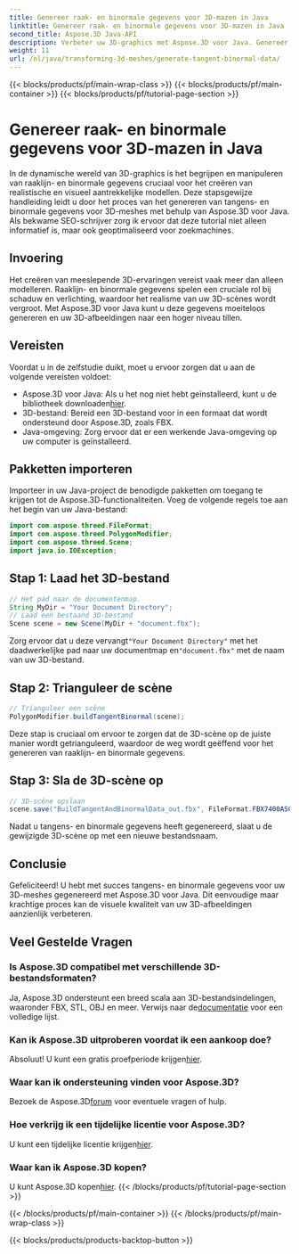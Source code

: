 ```yaml
---
title: Genereer raak- en binormale gegevens voor 3D-mazen in Java
linktitle: Genereer raak- en binormale gegevens voor 3D-mazen in Java
second_title: Aspose.3D Java-API
description: Verbeter uw 3D-graphics met Aspose.3D voor Java. Genereer moeiteloos tangente en binormale gegevens. Probeer nu de gratis proefperiode!
weight: 11
url: /nl/java/transforming-3d-meshes/generate-tangent-binormal-data/
---
```


{{< blocks/products/pf/main-wrap-class >}}
{{< blocks/products/pf/main-container >}}
{{< blocks/products/pf/tutorial-page-section >}}

# Genereer raak- en binormale gegevens voor 3D-mazen in Java

In de dynamische wereld van 3D-graphics is het begrijpen en manipuleren van raaklijn- en binormale gegevens cruciaal voor het creëren van realistische en visueel aantrekkelijke modellen. Deze stapsgewijze handleiding leidt u door het proces van het genereren van tangens- en binormale gegevens voor 3D-meshes met behulp van Aspose.3D voor Java. Als bekwame SEO-schrijver zorg ik ervoor dat deze tutorial niet alleen informatief is, maar ook geoptimaliseerd voor zoekmachines.
## Invoering
Het creëren van meeslepende 3D-ervaringen vereist vaak meer dan alleen modelleren. Raaklijn- en binormale gegevens spelen een cruciale rol bij schaduw en verlichting, waardoor het realisme van uw 3D-scènes wordt vergroot. Met Aspose.3D voor Java kunt u deze gegevens moeiteloos genereren en uw 3D-afbeeldingen naar een hoger niveau tillen.
## Vereisten
Voordat u in de zelfstudie duikt, moet u ervoor zorgen dat u aan de volgende vereisten voldoet:
-  Aspose.3D voor Java: Als u het nog niet hebt geïnstalleerd, kunt u de bibliotheek downloaden[hier](https://releases.aspose.com/3d/java/).
- 3D-bestand: Bereid een 3D-bestand voor in een formaat dat wordt ondersteund door Aspose.3D, zoals FBX.
- Java-omgeving: Zorg ervoor dat er een werkende Java-omgeving op uw computer is geïnstalleerd.
## Pakketten importeren
Importeer in uw Java-project de benodigde pakketten om toegang te krijgen tot de Aspose.3D-functionaliteiten. Voeg de volgende regels toe aan het begin van uw Java-bestand:
```java
import com.aspose.threed.FileFormat;
import com.aspose.threed.PolygonModifier;
import com.aspose.threed.Scene;
import java.io.IOException;
```
## Stap 1: Laad het 3D-bestand
```java
// Het pad naar de documentenmap.
String MyDir = "Your Document Directory";
// Laad een bestaand 3D-bestand
Scene scene = new Scene(MyDir + "document.fbx");
```
 Zorg ervoor dat u deze vervangt`"Your Document Directory"` met het daadwerkelijke pad naar uw documentmap en`"document.fbx"` met de naam van uw 3D-bestand.
## Stap 2: Trianguleer de scène
```java
// Trianguleer een scène
PolygonModifier.buildTangentBinormal(scene);
```
Deze stap is cruciaal om ervoor te zorgen dat de 3D-scène op de juiste manier wordt getrianguleerd, waardoor de weg wordt geëffend voor het genereren van raaklijn- en binormale gegevens.
## Stap 3: Sla de 3D-scène op
```java
// 3D-scène opslaan
scene.save("BuildTangentAndBinormalData_out.fbx", FileFormat.FBX7400ASCII);
```
Nadat u tangens- en binormale gegevens heeft gegenereerd, slaat u de gewijzigde 3D-scène op met een nieuwe bestandsnaam.
## Conclusie
Gefeliciteerd! U hebt met succes tangens- en binormale gegevens voor uw 3D-meshes gegenereerd met Aspose.3D voor Java. Dit eenvoudige maar krachtige proces kan de visuele kwaliteit van uw 3D-afbeeldingen aanzienlijk verbeteren.
## Veel Gestelde Vragen
### Is Aspose.3D compatibel met verschillende 3D-bestandsformaten?
 Ja, Aspose.3D ondersteunt een breed scala aan 3D-bestandsindelingen, waaronder FBX, STL, OBJ en meer. Verwijs naar de[documentatie](https://reference.aspose.com/3d/java/) voor een volledige lijst.
### Kan ik Aspose.3D uitproberen voordat ik een aankoop doe?
 Absoluut! U kunt een gratis proefperiode krijgen[hier](https://releases.aspose.com/).
### Waar kan ik ondersteuning vinden voor Aspose.3D?
 Bezoek de Aspose.3D[forum](https://forum.aspose.com/c/3d/18) voor eventuele vragen of hulp.
### Hoe verkrijg ik een tijdelijke licentie voor Aspose.3D?
 U kunt een tijdelijke licentie krijgen[hier](https://purchase.aspose.com/temporary-license/).
### Waar kan ik Aspose.3D kopen?
 U kunt Aspose.3D kopen[hier](https://purchase.aspose.com/buy).
{{< /blocks/products/pf/tutorial-page-section >}}

{{< /blocks/products/pf/main-container >}}
{{< /blocks/products/pf/main-wrap-class >}}

{{< blocks/products/products-backtop-button >}}
